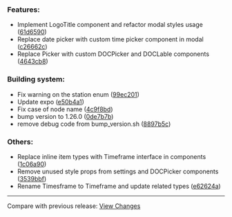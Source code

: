 ### Features:
- Implement LogoTitle component and refactor modal styles usage ([61d6590](https://github.com/onato/AR4-Manager/commit/61d6590b472fb154685ef1c6df7925e97287d870))
- Replace date picker with custom time picker component in modal ([c26662c](https://github.com/onato/AR4-Manager/commit/c26662cdc85e67549c0796a60127385d93fb7572))
- Replace Picker with custom DOCPicker and DOCLable components ([4643cb8](https://github.com/onato/AR4-Manager/commit/4643cb85c22cb9fca3bb9c3795ad15c6bbac2486))


### Building system:
- Fix warning on the station enum ([99ec201](https://github.com/onato/AR4-Manager/commit/99ec201d652be9b2b7cb576dbc1b983589056186))
- Update expo ([e50b4a1](https://github.com/onato/AR4-Manager/commit/e50b4a1eb062bb2adba2759dacb7f863e4950003))
- Fix case of node name ([4c9f8bd](https://github.com/onato/AR4-Manager/commit/4c9f8bd4fabf50d02ca9eeb1e0e9447b35c9885c))
- bump version to 1.26.0 ([0de7b7b](https://github.com/onato/AR4-Manager/commit/0de7b7b3c3702ef9ffe01ff72b46ca575025c8ad))
- remove debug code from bump_version.sh ([8897b5c](https://github.com/onato/AR4-Manager/commit/8897b5c09e1a610f4f352d75024edce30dc4f0d7))


### Others:
- Replace inline item types with Timeframe interface in components ([1c06a90](https://github.com/onato/AR4-Manager/commit/1c06a90cedbbdcedb8d63521cb913a48a945a6fe))
- Remove unused style props from settings and DOCPicker components ([3539bbf](https://github.com/onato/AR4-Manager/commit/3539bbf894580a83d398e4bca9d5d828debcb31a))
- Rename Timesframe to Timeframe and update related types ([e62624a](https://github.com/onato/AR4-Manager/commit/e62624ab1d1c007cce9d4dbb12bab439e5f445b7))


---
Compare with previous release: [View Changes](https://github.com/onato/AR4-Manager/compare/1.26.0...1.27.0)
